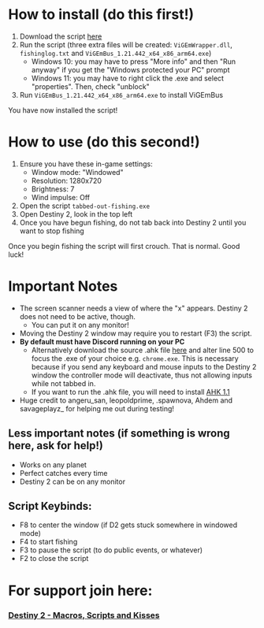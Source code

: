 # How to install (do this first!)
1. Download the script [here](https://github.com/Antraless/tabbed-out-fishing/raw/main/tabbed-out-fishing.exe)
2. Run the script (three extra files will be created: `ViGEmWrapper.dll`, `fishinglog.txt` and `ViGEmBus_1.21.442_x64_x86_arm64.exe`)
   * Windows 10: you may have to press "More info" and then "Run anyway" if you get the "Windows protected your PC" prompt
   * Windows 11: you may have to right click the .exe and select "properties". Then, check "unblock"
3. Run `ViGEmBus_1.21.442_x64_x86_arm64.exe` to install ViGEmBus

You have now installed the script!
# How to use (do this second!)
1. Ensure you have these in-game settings:
   * Window mode: "Windowed"
   * Resolution: 1280x720
   * Brightness: 7
   * Wind impulse: Off
2. Open the script `tabbed-out-fishing.exe`
3. Open Destiny 2, look in the top left
4. Once you have begun fishing, do not tab back into Destiny 2 until you want to stop fishing

Once you begin fishing the script will first crouch. That is normal. Good luck!
# Important Notes
- The screen scanner needs a view of where the "x" appears. Destiny 2 does not need to be active, though.
   * You can put it on any monitor!
- Moving the Destiny 2 window may require you to restart (F3) the script.
- **By default must have Discord running on your PC**
   * Alternatively download the source .ahk file [here](https://github.com/Antraless/tabbed-out-fishing/raw/main/tabbed-out-fishing.ahk) and alter line 500 to focus the .exe of your choice e.g. `chrome.exe`. This is necessary because if you send any keyboard and mouse inputs to the Destiny 2 window the controller mode will deactivate, thus not allowing inputs while not tabbed in.
   * If you want to run the .ahk file, you will need to install [AHK 1.1](https://www.autohotkey.com/download/ahk-install.exe)
- Huge credit to angeru_san, leopoldprime, .spawnova, Ahdem and savageplayz_ for helping me out during testing!
## Less important notes (if something is wrong here, ask for help!)
- Works on any planet
- Perfect catches every time
- Destiny 2 can be on any monitor
## Script Keybinds: 
- F8 to center the window (if D2 gets stuck somewhere in windowed mode)
- F4 to start fishing
- F3 to pause the script (to do public events, or whatever)
- F2 to close the script
# For support join here:
### [Destiny 2 - Macros, Scripts and Kisses](https://discord.gg/KGyjysA5WY)
